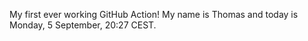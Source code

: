 My first ever working GitHub Action!
My name is Thomas and today is Monday, 5 September, 20:27 CEST. 

